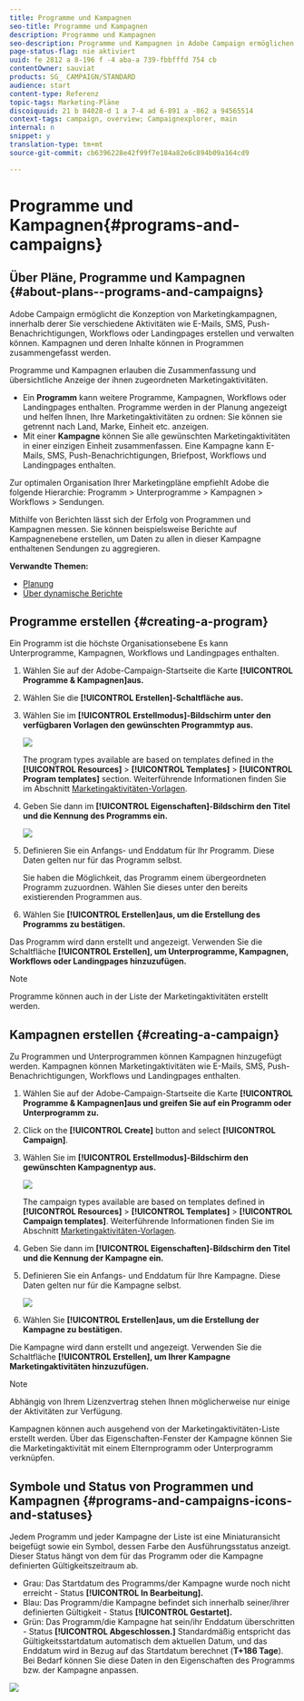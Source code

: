 ```yaml
---
title: Programme und Kampagnen
seo-title: Programme und Kampagnen
description: Programme und Kampagnen
seo-description: Programme und Kampagnen in Adobe Campaign ermöglichen die Zusammenfassung und Abstimmung der ihnen zugeordneten Marketingaktivitäten. Mithilfe von Berichten lässt sich der Erfolg von Programmen und Kampagnen messen.
page-status-flag: nie aktiviert
uuid: fe 2812 a 8-196 f -4 aba-a 739-fbbfffd 754 cb
contentOwner: sauviat
products: SG_ CAMPAIGN/STANDARD
audience: start
content-type: Referenz
topic-tags: Marketing-Pläne
discoiquuid: 21 b 84028-d 1 a 7-4 ad 6-891 a -862 a 94565514
context-tags: campaign, overview; Campaignexplorer, main
internal: n
snippet: y
translation-type: tm+mt
source-git-commit: cb6396228e42f99f7e184a82e6c894b09a164cd9

---
```



# Programme und Kampagnen{#programs-and-campaigns}

## Über Pläne, Programme und Kampagnen {#about-plans--programs-and-campaigns}

Adobe Campaign ermöglicht die Konzeption von Marketingkampagnen, innerhalb derer Sie verschiedene Aktivitäten wie E-Mails, SMS, Push-Benachrichtigungen, Workflows oder Landingpages erstellen und verwalten können. Kampagnen und deren Inhalte können in Programmen zusammengefasst werden.

Programme und Kampagnen erlauben die Zusammenfassung und übersichtliche Anzeige der ihnen zugeordneten Marketingaktivitäten.

* Ein **Programm** kann weitere Programme, Kampagnen, Workflows oder Landingpages enthalten. Programme werden in der Planung angezeigt und helfen Ihnen, Ihre Marketingaktivitäten zu ordnen: Sie können sie getrennt nach Land, Marke, Einheit etc. anzeigen.
* Mit einer **Kampagne** können Sie alle gewünschten Marketingaktivitäten in einer einzigen Einheit zusammenfassen. Eine Kampagne kann E-Mails, SMS, Push-Benachrichtigungen, Briefpost, Workflows und Landingpages enthalten.

Zur optimalen Organisation Ihrer Marketingpläne empfiehlt Adobe die folgende Hierarchie: Programm &gt; Unterprogramme &gt; Kampagnen &gt; Workflows &gt; Sendungen.

Mithilfe von Berichten lässt sich der Erfolg von Programmen und Kampagnen messen. Sie können beispielsweise Berichte auf Kampagnenebene erstellen, um Daten zu allen in dieser Kampagne enthaltenen Sendungen zu aggregieren.

**Verwandte Themen:**

* [Planung](../../start/using/timeline.md)
* [Über dynamische Berichte](../../reporting/using/about-dynamic-reports.md)

## Programme erstellen {#creating-a-program}

Ein Programm ist die höchste Organisationsebene Es kann Unterprogramme, Kampagnen, Workflows und Landingpages enthalten.

1. Wählen Sie auf der Adobe-Campaign-Startseite die Karte **[!UICONTROL Programme &amp; Kampagnen]aus.**
1. Wählen Sie die **[!UICONTROL Erstellen]-Schaltfläche aus.**
1. Wählen Sie im **[!UICONTROL Erstellmodus]-Bildschirm unter den verfügbaren Vorlagen den gewünschten Programmtyp aus.**

   ![](assets/programs_and_campaigns_2.png)

   The program types available are based on templates defined in the **[!UICONTROL Resources]** &gt; **[!UICONTROL Templates]** &gt; **[!UICONTROL Program templates]** section. Weiterführende Informationen finden Sie im Abschnitt [Marketingaktivitäten-Vorlagen](../../start/using/about-templates.md).

1. Geben Sie dann im **[!UICONTROL Eigenschaften]-Bildschirm den Titel und die Kennung des Programms ein.**

   ![](assets/programs_and_campaigns_3.png)

1. Definieren Sie ein Anfangs- und Enddatum für Ihr Programm. Diese Daten gelten nur für das Programm selbst.

   Sie haben die Möglichkeit, das Programm einem übergeordneten Programm zuzuordnen. Wählen Sie dieses unter den bereits existierenden Programmen aus.

1. Wählen Sie **[!UICONTROL Erstellen]aus, um die Erstellung des Programms zu bestätigen.**

Das Programm wird dann erstellt und angezeigt. Verwenden Sie die Schaltfläche **[!UICONTROL Erstellen], um Unterprogramme, Kampagnen, Workflows oder Landingpages hinzuzufügen.**

>[!NOTE]
>
>Programme können auch in der Liste der Marketingaktivitäten erstellt werden.

## Kampagnen erstellen {#creating-a-campaign}

Zu Programmen und Unterprogrammen können Kampagnen hinzugefügt werden. Kampagnen können Marketingaktivitäten wie E-Mails, SMS, Push-Benachrichtigungen, Workflows und Landingpages enthalten.

1. Wählen Sie auf der Adobe-Campaign-Startseite die Karte **[!UICONTROL Programme &amp; Kampagnen]aus und greifen Sie auf ein Programm oder Unterprogramm zu.**
1. Click on the **[!UICONTROL Create]** button and select **[!UICONTROL Campaign]**.
1. Wählen Sie im **[!UICONTROL Erstellmodus]-Bildschirm den gewünschten Kampagnentyp aus.**

   ![](assets/programs_and_campaigns_7.png)

   The campaign types available are based on templates defined in **[!UICONTROL Resources]** &gt; **[!UICONTROL Templates]** &gt; **[!UICONTROL Campaign templates]**. Weiterführende Informationen finden Sie im Abschnitt [Marketingaktivitäten-Vorlagen](../../start/using/about-templates.md).

1. Geben Sie dann im **[!UICONTROL Eigenschaften]-Bildschirm den Titel und die Kennung der Kampagne ein.**
1. Definieren Sie ein Anfangs- und Enddatum für Ihre Kampagne. Diese Daten gelten nur für die Kampagne selbst.

   ![](assets/programs_and_campaigns_8.png)

1. Wählen Sie **[!UICONTROL Erstellen]aus, um die Erstellung der Kampagne zu bestätigen.**

Die Kampagne wird dann erstellt und angezeigt. Verwenden Sie die Schaltfläche **[!UICONTROL Erstellen], um Ihrer Kampagne Marketingaktivitäten hinzuzufügen.**

>[!NOTE]
>
>Abhängig von Ihrem Lizenzvertrag stehen Ihnen möglicherweise nur einige der Aktivitäten zur Verfügung.

Kampagnen können auch ausgehend von der Marketingaktivitäten-Liste erstellt werden. Über das Eigenschaften-Fenster der Kampagne können Sie die Marketingaktivität mit einem Elternprogramm oder Unterprogramm verknüpfen.

## Symbole und Status von Programmen und Kampagnen {#programs-and-campaigns-icons-and-statuses}

Jedem Programm und jeder Kampagne der Liste ist eine Miniaturansicht beigefügt sowie ein Symbol, dessen Farbe den Ausführungsstatus anzeigt. Dieser Status hängt von dem für das Programm oder die Kampagne definierten Gültigkeitszeitraum ab.

* Grau: Das Startdatum des Programms/der Kampagne wurde noch nicht erreicht - Status **[!UICONTROL In Bearbeitung].**
* Blau: Das Programm/die Kampagne befindet sich innerhalb seiner/ihrer definierten Gültigkeit - Status **[!UICONTROL Gestartet].**
* Grün: Das Programm/die Kampagne hat sein/ihr Enddatum überschritten - Status **[!UICONTROL Abgeschlossen.]** Standardmäßig entspricht das Gültigkeitsstartdatum automatisch dem aktuellen Datum, und das Enddatum wird in Bezug auf das Startdatum berechnet (**T+186 Tage**). Bei Bedarf können Sie diese Daten in den Eigenschaften des Programms bzw. der Kampagne anpassen.

![](assets/programs_and_campaigns.png)

